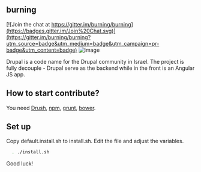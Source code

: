 burning
----------

[![Join the chat at https://gitter.im/burning/burning](https://badges.gitter.im/Join%20Chat.svg)](https://gitter.im/burning/burning?utm_source=badge&utm_medium=badge&utm_campaign=pr-badge&utm_content=badge)
![image](https://travis-ci.org/burning/burning.svg)

Drupal is a code name for the Drupal community in Israel. The project is fully
decouple - Drupal serve as the backend while in the front is an Angular JS app.

How to start contribute?
----------

You need [Drush](http://www.drush.org/en/master/), [npm](https://www.npmjs.com/),
[grunt](http://gruntjs.com/), [bower](http://bower.io/).

Set up
----------
Copy default.install.sh to install.sh. Edit the file and adjust the variables.

```bash
  . ./install.sh
```

Good luck!
